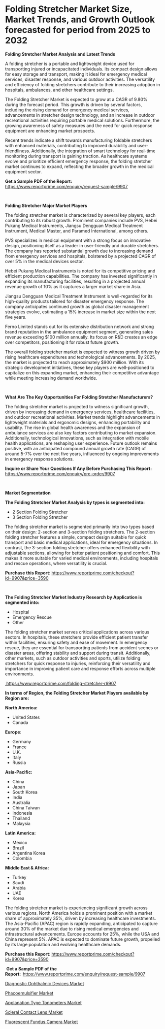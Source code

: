 <p><h1>Folding Stretcher Market Size, Market Trends, and Growth Outlook forecasted for period from 2025 to 2032</h1></p><p><strong>Folding Stretcher Market Analysis and Latest Trends</strong></p>
<p><p>A folding stretcher is a portable and lightweight device used for transporting injured or incapacitated individuals. Its compact design allows for easy storage and transport, making it ideal for emergency medical services, disaster response, and various outdoor activities. The versatility and efficiency of folding stretchers contribute to their increasing adoption in hospitals, ambulances, and other healthcare settings.</p><p>The Folding Stretcher Market is expected to grow at a CAGR of 9.80% during the forecast period. This growth is driven by several factors, including the rising demand for emergency medical services, advancements in stretcher design technology, and an increase in outdoor recreational activities requiring portable medical solutions. Furthermore, the growing awareness of safety measures and the need for quick response equipment are enhancing market prospects.</p><p>Recent trends indicate a shift towards manufacturing foldable stretchers with enhanced materials, contributing to improved durability and user-friendliness. Additionally, the integration of smart technology for real-time monitoring during transport is gaining traction. As healthcare systems evolve and prioritize efficient emergency response, the folding stretcher market continues to expand, reflecting the broader growth in the medical equipment sector.</p></p>
<p><strong>Get a Sample PDF of the Report:&nbsp;</strong> <a href="https://www.reportprime.com/enquiry/request-sample/9907?utm_campaign=1890&utm_medium=2&utm_source=Github&utm_content=ia&utm_term=20032025&utm_id=folding-stretcher">https://www.reportprime.com/enquiry/request-sample/9907</a></p>
<p>&nbsp;</p>
<p><strong>Folding Stretcher Major Market Players</strong></p>
<p><p>The folding stretcher market is characterized by several key players, each contributing to its robust growth. Prominent companies include PVS, Hebei Pukang Medical Instruments, Jiangsu Dengguan Medical Treatment Instrument, Medical Master, and Paramed International, among others. </p><p>PVS specializes in medical equipment with a strong focus on innovative design, positioning itself as a leader in user-friendly and durable stretchers. The company has reported substantial growth due to increasing demand from emergency services and hospitals, bolstered by a projected CAGR of over 5% in the medical devices sector. </p><p>Hebei Pukang Medical Instruments is noted for its competitive pricing and efficient production capabilities. The company has invested significantly in expanding its manufacturing facilities, resulting in a projected annual revenue growth of 10% as it captures a larger market share in Asia.</p><p>Jiangsu Dengguan Medical Treatment Instrument is well-regarded for its high-quality products tailored for disaster emergency response. The company anticipates continued growth as global disaster management strategies evolve, estimating a 15% increase in market size within the next five years.</p><p>Ferno Limited stands out for its extensive distribution network and strong brand reputation in the ambulance equipment segment, generating sales revenue exceeding $100 million annually. Its focus on R&D creates an edge over competitors, positioning it for robust future growth.</p><p>The overall folding stretcher market is expected to witness growth driven by rising healthcare expenditures and technological advancements. By 2025, the market is projected to reach approximately $900 million. With its strategic development initiatives, these key players are well-positioned to capitalize on this expanding market, enhancing their competitive advantage while meeting increasing demand worldwide.</p></p>
<p>&nbsp;</p>
<p><strong>What Are The Key Opportunities For Folding Stretcher Manufacturers?</strong></p>
<p><p>The folding stretcher market is projected to witness significant growth, driven by increasing demand in emergency services, healthcare facilities, and outdoor recreational activities. Market trends highlight advancements in lightweight materials and ergonomic designs, enhancing portability and usability. The rise in global health awareness and the expansion of ambulance services are also key factors contributing to market expansion. Additionally, technological innovations, such as integration with mobile health applications, are reshaping user experience. Future outlook remains positive, with an anticipated compound annual growth rate (CAGR) of around 5-7% over the next five years, influenced by ongoing improvements in emergency response solutions.</p></p>
<p><strong>Inquire or Share Your Questions If Any Before Purchasing This Report:</strong> <a href="https://www.reportprime.com/enquiry/pre-order/9907?utm_campaign=1890&utm_medium=2&utm_source=Github&utm_content=ia&utm_term=20032025&utm_id=folding-stretcher">https://www.reportprime.com/enquiry/pre-order/9907</a></p>
<p>&nbsp;</p>
<p><strong>Market Segmentation</strong></p>
<p><strong>The Folding Stretcher Market Analysis by types is segmented into:</strong></p>
<p><ul><li>2 Section Folding Stretcher</li><li>3 Section Folding Stretcher</li></ul></p>
<p><p>The folding stretcher market is segmented primarily into two types based on their design: 2-section and 3-section folding stretchers. The 2-section folding stretcher features a simple, compact design suitable for quick transport and basic medical applications, ideal for emergency situations. In contrast, the 3-section folding stretcher offers enhanced flexibility with adjustable sections, allowing for better patient positioning and comfort. This makes it more suitable for varied medical environments, including hospitals and rescue operations, where versatility is crucial.</p></p>
<p><strong>Purchase this Report:&nbsp;</strong><a href="https://www.reportprime.com/checkout?id=9907&price=3590&utm_campaign=1890&utm_medium=2&utm_source=Github&utm_content=ia&utm_term=20032025&utm_id=folding-stretcher">https://www.reportprime.com/checkout?id=9907&price=3590</a></p>
<p>&nbsp;</p>
<p><strong>The Folding Stretcher Market Industry Research by Application is segmented into:</strong></p>
<p><ul><li>Hospital</li><li>Emergency Rescue</li><li>Other</li></ul></p>
<p><p>The folding stretcher market serves critical applications across various sectors. In hospitals, these stretchers provide efficient patient transfer within facilities, ensuring safety and ease of movement. In emergency rescue, they are essential for transporting patients from accident scenes or disaster areas, offering stability and support during transit. Additionally, other markets, such as outdoor activities and sports, utilize folding stretchers for quick response to injuries, reinforcing their versatility and importance in improving patient care and response efforts across multiple environments.</p></p>
<p><a href="https://www.reportprime.com/folding-stretcher-r9907?utm_campaign=1890&utm_medium=2&utm_source=Github&utm_content=ia&utm_term=20032025&utm_id=folding-stretcher">&nbsp;https://www.reportprime.com/folding-stretcher-r9907</a></p>
<p><strong>In terms of Region, the Folding Stretcher Market Players available by Region are:</strong></p>
<p>
    <p> <strong> North America: </strong>
        <ul>
            <li>United States</li>
            <li>Canada</li>
        </ul>
        </p> 
    <p> <strong> Europe: </strong>
        <ul>
            <li>Germany</li>
            <li>France</li>
            <li>U.K.</li>
            <li>Italy</li>
            <li>Russia</li>
        </ul>
        </p> 
    <p> <strong> Asia-Pacific: </strong>
        <ul>
            <li>China</li>
            <li>Japan</li>
            <li>South Korea</li>
            <li>India</li>
            <li>Australia</li>
            <li>China Taiwan</li>
            <li>Indonesia</li>
            <li>Thailand</li>
            <li>Malaysia</li>
        </ul>
        </p> 
    <p> <strong> Latin America: </strong>
        <ul>
            <li>Mexico</li>
            <li>Brazil</li>
            <li>Argentina Korea</li>
            <li>Colombia</li>
        </ul>
        </p> 
    <p> <strong> Middle East & Africa: </strong>
        <ul>
            <li>Turkey</li>
            <li>Saudi</li>
            <li>Arabia</li>
            <li>UAE</li>
            <li>Korea</li>
        </ul>
    </p>
    </p>
<p><p>The folding stretcher market is experiencing significant growth across various regions. North America holds a prominent position with a market share of approximately 35%, driven by increasing healthcare investments. The Asia-Pacific (APAC) region is rapidly expanding, anticipated to capture around 30% of the market due to rising medical emergencies and infrastructural advancements. Europe accounts for 25%, while the USA and China represent 5%. APAC is expected to dominate future growth, propelled by its large population and evolving healthcare demands.</p></p>
<p><strong>Purchase this Report: </strong><a href="https://www.reportprime.com/checkout?id=9907&price=3590&utm_campaign=1890&utm_medium=2&utm_source=Github&utm_content=ia&utm_term=20032025&utm_id=folding-stretcher">https://www.reportprime.com/checkout?id=9907&price=3590</a></p>
<p>&nbsp;<strong>Get a Sample PDF of the Report:&nbsp;&nbsp;</strong><a href="https://www.reportprime.com/enquiry/request-sample/9907?utm_campaign=1890&utm_medium=2&utm_source=Github&utm_content=ia&utm_term=20032025&utm_id=folding-stretcher">https://www.reportprime.com/enquiry/request-sample/9907</a></p>
<p><strong></strong></p>
<p><p><a href="https://github.com/wantadhagino/Market-Research-Report-List-1/blob/main/diagnostic-ophthalmic-devices-market.md?utm_campaign=1890&utm_medium=2&utm_source=Github&utm_content=ia&utm_term=20032025&utm_id=folding-stretcher">Diagnostic Ophthalmic Devices Market</a></p><p><a href="https://github.com/lelahokendo/Market-Research-Report-List-1/blob/main/phacoemulsifier-market.md?utm_campaign=1890&utm_medium=2&utm_source=Github&utm_content=ia&utm_term=20032025&utm_id=folding-stretcher">Phacoemulsifier Market</a></p><p><a href="https://github.com/hatlepigna2s/Market-Research-Report-List-1/blob/main/applanation-type-tonometers-market.md?utm_campaign=1890&utm_medium=2&utm_source=Github&utm_content=ia&utm_term=20032025&utm_id=folding-stretcher">Applanation Type Tonometers Market</a></p><p><a href="https://github.com/vestadjogile/Market-Research-Report-List-1/blob/main/scleral-contact-lens-market.md?utm_campaign=1890&utm_medium=2&utm_source=Github&utm_content=ia&utm_term=20032025&utm_id=folding-stretcher">Scleral Contact Lens Market</a></p><p><a href="https://github.com/stunzkocotpv/Market-Research-Report-List-1/blob/main/fluorescent-fundus-camera-market.md?utm_campaign=1890&utm_medium=2&utm_source=Github&utm_content=ia&utm_term=20032025&utm_id=folding-stretcher">Fluorescent Fundus Camera Market</a></p></p>